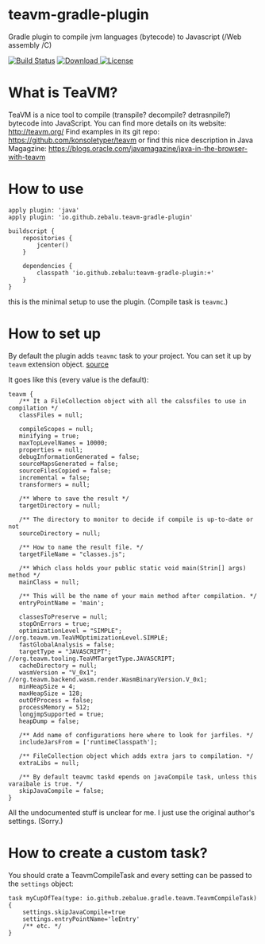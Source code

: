# teavm-gradle-plugin
Gradle plugin to compile jvm languages (bytecode) to Javascript (/Web assembly /C)

[![Build Status](https://travis-ci.com/zebalu/teavm-gradle-plugin.svg?branch=master)](https://travis-ci.com/zebalu/teavm-gradle-plugin)
[ ![Download](https://api.bintray.com/packages/zebalu/releases/teavm-gradle-plugin/images/download.svg) ](https://bintray.com/zebalu/releases/teavm-gradle-plugin/_latestVersion)
[![License](https://img.shields.io/badge/License-Apache%202.0-blue.svg)](https://opensource.org/licenses/Apache-2.0)

# What is TeaVM?

TeaVM is a nice tool to compile (transpile? decompile? detrasnpile?) bytecode into JavaScript.
You can find more details on its website: http://teavm.org/ Find examples in its git repo: 
https://github.com/konsoletyper/teavm or find this nice description in Java Magagzine: 
https://blogs.oracle.com/javamagazine/java-in-the-browser-with-teavm 

# How to use

    apply plugin: 'java'
    apply plugin: 'io.github.zebalu.teavm-gradle-plugin'
    
    buildscript {
        repositories {
            jcenter()
        }
    
        dependencies {
            classpath 'io.github.zebalu:teavm-gradle-plugin:+'
        }
    }
    
this is the minimal setup to use the plugin. (Compile task is `teavmc`.)

# How to set up

By default the plugin adds `teavmc` task to your project. You can set it up
by `teavm` extension object. [source](https://github.com/zebalu/teavm-gradle-plugin/blob/master/src/main/java/io/github/zebalu/gradle/teavm/TeavmExtension.java)

It goes like this (every value is the default):

    teavm {
       /** It a FileCollection object with all the calssfiles to use in compilation */
       classFiles = null;
       
       compileScopes = null;
       minifying = true;
       maxTopLevelNames = 10000;
       properties = null;
       debugInformationGenerated = false;
       sourceMapsGenerated = false;
       sourceFilesCopied = false;
       incremental = false;
       transformers = null;
       
       /** Where to save the result */
       targetDirectory = null;
       
       /** The directory to monitor to decide if compile is up-to-date or not
       sourceDirectory = null;
       
       /** How to name the result file. */
       targetFileName = "classes.js";
       
       /** Which class holds your public static void main(Strin[] args) method */
       mainClass = null;
       
       /** This will be the name of your main method after compilation. */
       entryPointName = 'main';
       
       classesToPreserve = null;
       stopOnErrors = true;
       optimizationLevel = "SIMPLE"; //org.teavm.vm.TeaVMOptimizationLevel.SIMPLE;
       fastGlobalAnalysis = false;
       targetType = "JAVASCRIPT"; //org.teavm.tooling.TeaVMTargetType.JAVASCRIPT;
       cacheDirectory = null;
       wasmVersion = "V_0x1"; //org.teavm.backend.wasm.render.WasmBinaryVersion.V_0x1;
       minHeapSize = 4;
       maxHeapSize = 128;
       outOfProcess = false;
       processMemory = 512;
       longjmpSupported = true;
       heapDump = false;
       
       /** Add name of configurations here where to look for jarfiles. */
       includeJarsFrom = ['runtimeClasspath'];
       
       /** FileCollection object which adds extra jars to compilation. */
       extraLibs = null;
       
       /** By default teavmc taskd epends on javaCompile task, unless this varaibale is true. */
       skipJavaCompile = false;       
    }
    
All the undocumented stuff is unclear for me. I just use the original author's settings. (Sorry.)

# How to create a custom task?

You should crate a TeavmCompileTask and every setting can be passed to the `settings` object:

    task myCupOfTea(type: io.github.zebalue.gradle.teavm.TeavmCompileTask) {
        settings.skipJavaCompile=true
        settings.entryPointName='leEntry'
        /** etc. */
    }
    
